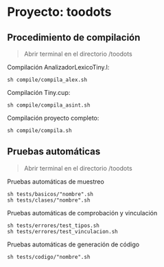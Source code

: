 # Proyecto: toodots
## Procedimiento de compilación
> Abrir terminal en el directorio /toodots

Compilación AnalizadorLexicoTiny.l:
```shell
sh compile/compila_alex.sh
```

Compilación Tiny.cup:
```shell
sh compile/compila_asint.sh
```

Compilación proyecto completo:
```shell
sh compile/compila.sh
```

## Pruebas automáticas
> Abrir terminal en el directorio /toodots

Pruebas automáticas de muestreo
```shell
sh tests/basicos/"nombre".sh
sh tests/clases/"nombre".sh
```

Pruebas automáticas de comprobación y vinculación
```shell
sh tests/errores/test_tipos.sh
sh tests/errores/test_vinculacion.sh
```

Pruebas automáticas de generación de código
```shell
sh tests/codigo/"nombre".sh
```
